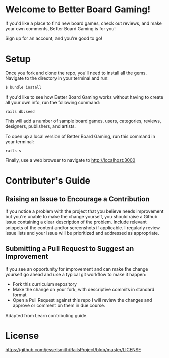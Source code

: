 # Welcome to Better Board Gaming!
If you'd like a place to find new board games, check out reviews, and make your own comments, Better Board Gaming is for you!

Sign up for an account, and you're good to go!

# Setup
Once you fork and clone the repo, you'll need to install all the gems. Navigate to the directory in your terminal and run:

```
$ bundle install
```

If you'd like to see how Better Board Gaming works without having to create all your own info, run the following command:

```
rails db:seed
```

This will add a number of sample board games, users, categories, reviews, designers, publishers, and artists.

To open up a local version of Better Board Gaming, run this command in your terminal:

```
rails s
```

Finally, use a web browser to navigate to [http://localhost:3000](http://localhost:3000)

# Contributer's Guide
## Raising an Issue to Encourage a Contribution
If you notice a problem with the project that you believe needs improvement but you're unable to make the change yourself, you should raise a Github issue containing a clear description of the problem. Include relevant snippets of the content and/or screenshots if applicable. I regularly review issue lists and your issue will be prioritized and addressed as appropriate.

## Submitting a Pull Request to Suggest an Improvement
If you see an opportunity for improvement and can make the change yourself go ahead and use a typical git workflow to make it happen:

* Fork this curriculum repository
* Make the change on your fork, with descriptive commits in standard format
* Open a Pull Request against this repo
I will review the changes and approve or comment on them in due course.

Adapted from Learn contributing guide.

# License

https://github.com/jesselsmith/RailsProject/blob/master/LICENSE
